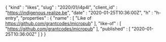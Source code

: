 {
  "kind" : "likes",
  "slug" : "2020/01/i4p4l",
  "client_id" : "https://indigenous.realize.be",
  "date" : "2020-01-25T10:36:00Z",
  "h" : "h-entry",
  "properties" : {
    "name" : [ "Like of https://github.com/grantcodes/micropub" ],
    "like-of" : [ "https://github.com/grantcodes/micropub" ],
    "published" : [ "2020-01-25T10:36:00Z" ]
  }
}
